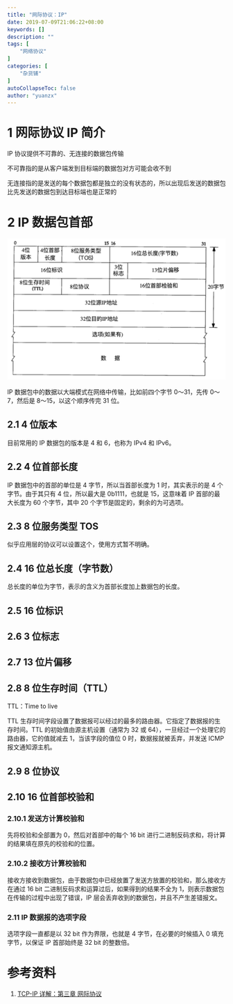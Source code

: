 ```yaml
---
title: "网际协议：IP"
date: 2019-07-09T21:06:22+08:00
keywords: []
description: ""
tags: [
    "网络协议"
]
categories: [
    "杂货铺"
]
autoCollapseToc: false
author: "yuanzx"
---
```


# 1 网际协议 IP 简介

IP 协议提供不可靠的、无连接的数据包传输

不可靠指的是从客户端发到目标端的数据包对方可能会收不到

无连接指的是发送的每个数据包都是独立的没有状态的，所以出现后发送的数据包比先发送的数据包到达目标端也是正常的

# 2 IP 数据包首部

![IP 数据包首部](/media/hovel/8.png)

IP 数据包中的数据以大端模式在网络中传输，比如前四个字节 0～31，先传 0～7，然后是 8～15，以这个顺序传完 31 位。

## 2.1 4 位版本

目前常用的 IP 数据包的版本是 4 和 6，也称为 IPv4 和 IPv6。

## 2.2 4 位首部长度

IP 数据包中的首部的单位是 4 字节，所以当首部长度为 1 时，其实表示的是 4 个字节。由于其只有 4 位，所以最大是 0b1111，也就是 15，这意味着 IP 首部的最大长度为 60 个字节，其中 20 个字节是固定的，剩余的为可选项。

## 2.3 8 位服务类型 TOS

似乎应用层的协议可以设置这个，使用方式暂不明确。

## 2.4 16 位总长度（字节数）

总长度的单位为字节，表示的含义为首部长度加上数据包的长度。

## 2.5 16 位标识

## 2.6 3 位标志

## 2.7 13 位片偏移

## 2.8 8 位生存时间（TTL）

TTL：Time to live

TTL 生存时间字段设置了数据报可以经过的最多的路由器。它指定了数据报的生存时间。TTL 的初始值由源主机设置（通常为 32 或 64），一旦经过一个处理它的路由器，它的值就减去 1，当该字段的值位 0 时，数据报就被丢弃，并发送 ICMP 报文通知源主机。

## 2.9 8 位协议

## 2.10 16 位首部校验和

### 2.10.1 发送方计算校验和

先将校验和全部置为 0，然后对首部中的每个 16 bit 进行二进制反码求和，将计算的结果填在原先的校验和的位置。

### 2.10.2 接收方计算校验和

接收方接收到数据包，由于数据包中已经放置了发送方放置的校验和，那么接收方在通过 16 bit 二进制反码求和运算过后，如果得到的结果不全为 1，则表示数据包在传输的过程中出现了错误，IP 层会丢弃收到的数据包，并且不产生差错报文。

### 2.11 IP 数据报的选项字段

选项字段一直都是以 32 bit 作为界限，也就是 4 字节，在必要的时候插入 0 填充字节，以保证 IP 首部始终是 32 bit 的整数倍。

# 参考资料

1. [TCP-IP 详解：第三章 网际协议](https://gitee.com/zhixiangyuan/bookStorage/raw/master/%E7%BC%96%E7%A8%8B/TCP-IP%E8%AF%A6%E8%A7%A3(%E5%8D%B7%E4%B8%80%E3%80%81%E4%BA%8C%E3%80%81%E4%B8%89).pdf)
